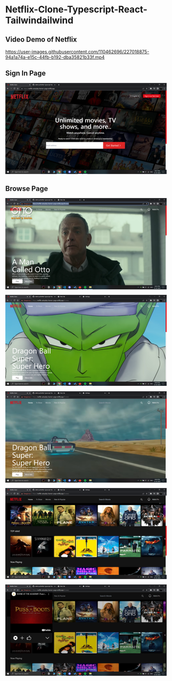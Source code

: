 # Netflix-Clone-Typescript-React-Tailwindailwind
## Video Demo of Netflix


https://user-images.githubusercontent.com/110462696/227018875-94a1a74a-e15c-44fb-b192-dba35821b33f.mp4



## Sign In Page 
![Screenshot of Sign-in Page](Screenshot%20(521).png)

## Browse Page
![Alt text](Screenshot%20(522).png)

![Alt text](Screenshot%20(523).png)

![Alt text](Screenshot%20(524).png)

![Alt text](Screenshot%20(525).png)

![Alt text](Screenshot%20(526).png)
